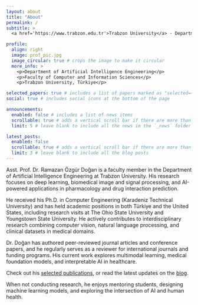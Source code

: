 ```yaml
---
layout: about
title: "About"
permalink: /
subtitle: >
  <a href='https://www.trabzon.edu.tr'>Trabzon University</a> · Department of Artificial Intelligence Engineering · Assistant Professor 

profile:
  align: right
  image: prof_pic.jpg
  image_circular: true # crops the image to make it circular
  more_info: >
    <p>Department of Artificial Intelligence Engineering</p>
    <p>Faculty of Computer and Information Sciences</p>
    <p>Trabzon University, Türkiye</p>

selected_papers: true # includes a list of papers marked as "selected={true}"
social: true # includes social icons at the bottom of the page

announcements:
  enabled: false # includes a list of news items
  scrollable: true # adds a vertical scroll bar if there are more than 3 news items
  limit: 5 # leave blank to include all the news in the `_news` folder

latest_posts:
  enabled: false
  scrollable: true # adds a vertical scroll bar if there are more than 3 new posts items
  limit: 3 # leave blank to include all the blog posts
---
```


Asst. Prof. Dr. Ramazan Özgür Doğan is a faculty member in the Department of Artificial Intelligence Engineering at Trabzon University. His research focuses on deep learning, biomedical image and signal processing, and AI-powered applications in pharmacology and drug interaction prediction.

He received his Ph.D. in Computer Engineering (Karadeniz Technical University) and has held academic positions in both Türkiye and the United States, including research visits at The Ohio State University and Youngstown State University. He actively contributes to interdisciplinary research combining computer vision, natural language processing, and clinical datasets in medical domains.

Dr. Doğan has authored peer-reviewed journal articles and conference papers, and he regularly serves as a reviewer for international journals and funding programs. His current work explores multimodal learning, medical foundation models, and interpretable AI in healthcare.

Check out his [selected publications](/publications/), or read the latest updates on the [blog](/blog/).

When not conducting research, he enjoys mentoring students, designing machine learning models, and exploring the intersection of AI and human health.